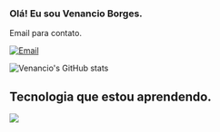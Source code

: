 ### Olá! Eu sou Venancio Borges.
Email para contato.


[![Email](https://img.shields.io/badge/Gmail-D14836?style=for-the-badge&logo=gmail&logoColor=white)](mailtio:venancio.bn@gmail.com)

![Venancio's GitHub stats](https://github-readme-stats.vercel.app/api?username=venancioborges&show_icons=true&theme=radical)
## Tecnologia que estou aprendendo.
 
<img src="https://img.shields.io/badge/C-00599C?style=for-the-badge&logo=c&logoColor=white"/>
